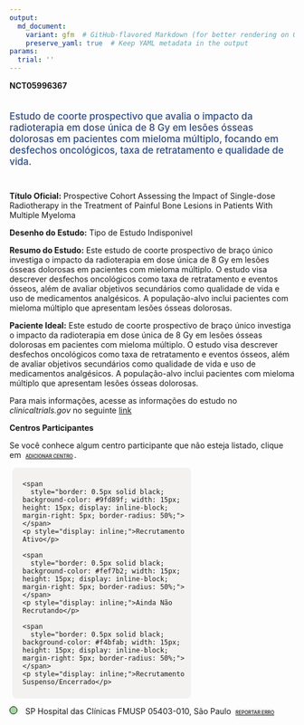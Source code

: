 ```yaml
---
output: 
  md_document:
    variant: gfm  # GitHub-flavored Markdown (for better rendering on GitHub)
    preserve_yaml: true  # Keep YAML metadata in the output
params:
  trial: ''
---
```


**NCT05996367**

<div style="padding: 5px 5px 5px 0px; font-size: 1.20em; font-weight: 500; color: #2E4A7F; text-align: left; margin-bottom: 20px">

Estudo de coorte prospectivo que avalia o impacto da radioterapia em
dose única de 8 Gy em lesões ósseas dolorosas em pacientes com mieloma
múltiplo, focando em desfechos oncológicos, taxa de retratamento e
qualidade de vida.

</div>

**Título Oficial:** Prospective Cohort Assessing the Impact of
Single-dose Radiotherapy in the Treatment of Painful Bone Lesions in
Patients With Multiple Myeloma

**Desenho do Estudo:** Tipo de Estudo Indisponivel

**Resumo do Estudo:** Este estudo de coorte prospectivo de braço único
investiga o impacto da radioterapia em dose única de 8 Gy em lesões
ósseas dolorosas em pacientes com mieloma múltiplo. O estudo visa
descrever desfechos oncológicos como taxa de retratamento e eventos
ósseos, além de avaliar objetivos secundários como qualidade de vida e
uso de medicamentos analgésicos. A população-alvo inclui pacientes com
mieloma múltiplo que apresentam lesões ósseas dolorosas.

**Paciente Ideal:** Este estudo de coorte prospectivo de braço único
investiga o impacto da radioterapia em dose única de 8 Gy em lesões
ósseas dolorosas em pacientes com mieloma múltiplo. O estudo visa
descrever desfechos oncológicos como taxa de retratamento e eventos
ósseos, além de avaliar objetivos secundários como qualidade de vida e
uso de medicamentos analgésicos. A população-alvo inclui pacientes com
mieloma múltiplo que apresentam lesões ósseas dolorosas.

Para mais informações, acesse as informações do estudo no
*clinicaltrials.gov* no seguinte
[link](https://clinicaltrials.gov/ct2/show/NCT05996367)

**Centros Participantes**

Se você conhece algum centro participante que não esteja listado, clique
em
<span style="color: #2E4A7F; margin-left: 2px; padding: 2px; background-color: #f3f2f1; border-radius: 8px; font-weight: 500; font-size: 0.6em">[ADICIONAR
CENTRO](https://flazar.shinyapps.io/formsapp?study_nct_id=NCT05996367&location_id=N%2FA&location_full_name=N%2FA&form_type=Adicionar%20Centro%7D)</span>.

<div style="margin-bottom: 8px; margin-left: 5px; padding: 8px; max-width: 300px; background-color: #f3f2f1; border-radius: 8px;">

<div style="margin-left: 10px;">

    <span 
      style="border: 0.5px solid black; background-color: #9fd89f; width: 15px; height: 15px; display: inline-block; margin-right: 5px; border-radius: 50%;"></span>
    <p style="display: inline;">Recrutamento Ativo</p>

</div>

<div style="margin-left: 10px;">

    <span 
      style="border: 0.5px solid black; background-color: #fef7b2; width: 15px; height: 15px; display: inline-block; margin-right: 5px; border-radius: 50%;"></span>
    <p style="display: inline;">Ainda Não Recrutando</p>

</div>

<div style="margin-left: 10px;">

    <span 
      style="border: 0.5px solid black; background-color: #f4bfab; width: 15px; height: 15px; display: inline-block; margin-right: 5px; border-radius: 50%;"></span>
    <p style="display: inline;">Recrutamento Suspenso/Encerrado</p>

</div>

</div>

<span style="border: 0.5px solid black; display: inline-block; width: 12px; height: 12px; border-radius: 50%; margin-right: 10px; padding-bottom: 0px; background-color: #9fd89f;"></span>
SP Hospital das Clínicas FMUSP 05403-010, São Paulo
<span style="color: #2E4A7F; margin-left: 2px; padding: 2px; background-color: #f3f2f1; border-radius: 8px; font-weight: 500; font-size: 0.6em">[REPORTAR
ERRO](https://flazar.shinyapps.io/formsapp?study_nct_id=NCT05996367&location_id=UNIVERSITYOFSAOPAULOSAOPAULOSAOPAULO05403010BRAZIL&location_full_name=Hospital%20das%20Cl%C3%ADnicas%20FMUSP%2C%2005403-010%2C%20S%C3%A3o%20Paulo&form_type=Reportar%20Erro)</span>
